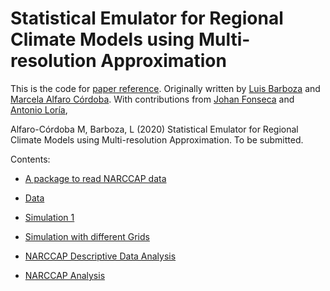 # Statistical Emulator for Regional Climate Models using Multi-resolution Approximation

This is the code for [paper reference](). Originally written by [Luis Barboza](https://github.com/lbarboza27) and [Marcela Alfaro Córdoba](https://github.com/malfaro2). With contributions from [Johan Fonseca](https://github.com/JohanFR198) and [Antonio Loría](https://github.com/AntonioLG97), 

Alfaro-Córdoba M, Barboza, L (2020) Statistical Emulator for Regional Climate Models using Multi-resolution Approximation. To be submitted. 

Contents:

* [A package to read NARCCAP data](NarccapRDD)

* [Data](datos)

* [Simulation 1](simulation3)

* [Simulation with different Grids](simulationgrillas)

* [NARCCAP Descriptive Data Analysis](descriptiveNARCCAP)

* [NARCCAP Analysis](MCMC_NARCCAP)
